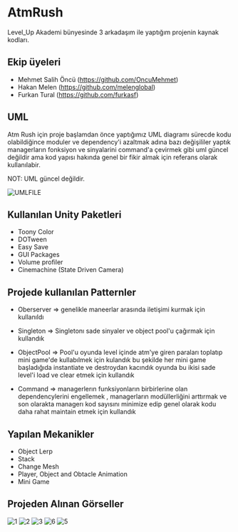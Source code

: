# AtmRush

Level_Up Akademi bünyesinde 3 arkadaşım ile yaptığım projenin 
kaynak kodları.




## Ekip üyeleri

- Mehmet Salih Öncü (https://github.com/OncuMehmet)
- Hakan Melen (https://github.com/melenglobal)
- Furkan Tural (https://github.com/furkasf)



## UML

Atm Rush için proje başlamdan önce yaptığımız UML diagramı sürecde
kodu olabildiğince moduler ve dependency'i azaltmak adına bazı
değişililer yaptık managerların fonksiyon ve sinyalarini command'a
çevirmek gibi uml güncel değildir ama kod yapısı hakında genel bir fikir
almak için referans olarak kullanılabir.

NOT: UML güncel değildir.

![UMLFILE](https://user-images.githubusercontent.com/60402673/182665953-f327ea17-5af4-4c16-baa7-bbeedf6a006a.jpg)

## Kullanılan Unity Paketleri

- Toony Color
- DOTween
- Easy Save
- GUI Packages
- Volume profiler
- Cinemachine (State Driven Camera)


## Projede kullanılan Patternler

- Oberserver => genelikle maneerlar arasında iletişimi kurmak için
kullanıldı

- Singleton => Singletonı sade sinyaler ve object pool'u çağırmak
için kullandık

- ObjectPool => Pool'u oyunda level içinde atm'ye giren paraları
toplatıp mini game'de kullabılmek için kulandık bu şekilde her
mini game başladığıda instantiate ve destroydan kacındık oyunda
bu ikisi sade level'i load ve clear etmek için kullandık

- Command => managerlerın funksiyonların birbirlerine olan dependencylerini engellemek , managerların modüllerliğini arttırmak ve son olarakta 
    managerı kod sayısını minimize edip genel olarak kodu daha rahat maintain
    etmek için kullandık 
    
 ## Yapılan Mekanikler
 - Object Lerp
 - Stack
 - Change Mesh
 - Player, Object and Obtacle Animation
 - Mini Game


 ## Projeden Alınan Görseller
 ![1](https://user-images.githubusercontent.com/89360756/183089005-33f4fd81-4457-4f08-95c3-d563139d6978.png)
 ![2](https://user-images.githubusercontent.com/89360756/183089057-8e694455-0ee7-49b5-b6ff-82019f092f99.png)
 ![3](https://user-images.githubusercontent.com/89360756/183089075-3e4a134d-aba9-4a83-9857-c4dbada89803.png)
 ![6](https://user-images.githubusercontent.com/89360756/183089102-027dafb6-1d91-4295-819a-23024be367db.png)
 ![5](https://user-images.githubusercontent.com/89360756/183089131-48d84ae2-a2ae-47eb-abc7-56b860e7a1dc.png)





  
